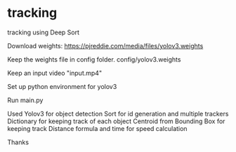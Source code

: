 # tracking
tracking using Deep Sort

Download weights:
https://pjreddie.com/media/files/yolov3.weights

Keep the weights file in config folder.
config/yolov3.weights

Keep an input video "input.mp4" 

Set up python environment for yolov3 

Run 
main.py

Used Yolov3 for object detection
Sort for id generation and multiple trackers
Dictionary for keeping track of each object
Centroid from Bounding Box for keeping track
Distance formula and time for speed calculation

Thanks
